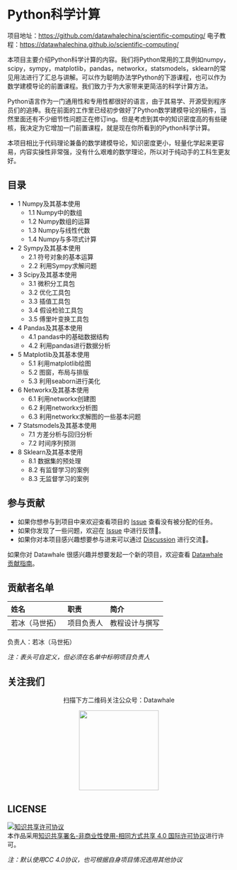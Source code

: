# Python科学计算

项目地址：https://github.com/datawhalechina/scientific-computing/
电子教程：https://datawhalechina.github.io/scientific-computing/

本项目主要介绍Python科学计算的内容。我们将Python常用的工具例如numpy，scipy，sympy，matplotlib，pandas，networkx，statsmodels，sklearn的常见用法进行了汇总与讲解。可以作为聪明办法学Python的下游课程，也可以作为数学建模导论的前置课程。我们致力于为大家带来更简洁的科学计算方法。

Python语言作为一门通用性和专用性都很好的语言，由于其易学、开源受到程序员们的追捧。我在前面的工作里已经初步做好了Python数学建模导论的稿件，当然里面还有不少细节性问题正在修订ing。但是考虑到其中的知识密度高的有些硬核，我决定为它增加一门前置课程，就是现在你所看到的Python科学计算。

本项目相比于代码理论兼备的数学建模导论，知识密度更小，轻量化学起来更容易，内容实操性非常强，没有什么艰难的数学理论，所以对于纯动手的工科生更友好。

## 目录

- 1 Numpy及其基本使用
  - 1.1 Numpy中的数组
  - 1.2 Numpy数组的运算
  - 1.3 Numpy与线性代数
  - 1.4 Numpy与多项式计算
- 2 Sympy及其基本使用
  - 2.1 符号对象的基本运算
  - 2.2 利用Sympy求解问题
- 3 Scipy及其基本使用
  - 3.1 微积分工具包
  - 3.2 优化工具包
  - 3.3 插值工具包
  - 3.4 假设检验工具包
  - 3.5 傅里叶变换工具包
- 4 Pandas及其基本使用
  - 4.1 pandas中的基础数据结构
  - 4.2 利用pandas进行数据分析
- 5 Matplotlib及其基本使用
  - 5.1 利用matplotlib绘图
  - 5.2 图窗，布局与排版
  - 5.3 利用seaborn进行美化
- 6 Networkx及其基本使用
  - 6.1 利用networkx创建图
  - 6.2 利用networkx分析图
  - 6.3 利用networkx求解图的一些基本问题
- 7 Statsmodels及其基本使用
  - 7.1 方差分析与回归分析
  - 7.2 时间序列预测
- 8 Sklearn及其基本使用
  - 8.1 数据集的预处理
  - 8.2 有监督学习的案例
  - 8.3 无监督学习的案例

## 参与贡献

- 如果你想参与到项目中来欢迎查看项目的 [Issue]() 查看没有被分配的任务。
- 如果你发现了一些问题，欢迎在 [Issue]() 中进行反馈🐛。
- 如果你对本项目感兴趣想要参与进来可以通过 [Discussion]() 进行交流💬。

如果你对 Datawhale 很感兴趣并想要发起一个新的项目，欢迎查看 [Datawhale 贡献指南](https://github.com/datawhalechina/DOPMC#%E4%B8%BA-datawhale-%E5%81%9A%E5%87%BA%E8%B4%A1%E7%8C%AE)。

## 贡献者名单

| 姓名 | 职责 | 简介 |
| :----| :---- | :---- |
| 若冰（马世拓） | 项目负责人 | 教程设计与撰写 |

负责人：若冰（马世拓）

*注：表头可自定义，但必须在名单中标明项目负责人*

## 关注我们

<div align=center>
<p>扫描下方二维码关注公众号：Datawhale</p>
<img src="https://raw.githubusercontent.com/datawhalechina/pumpkin-book/master/res/qrcode.jpeg" width = "180" height = "180">
</div>

## LICENSE

<a rel="license" href="http://creativecommons.org/licenses/by-nc-sa/4.0/"><img alt="知识共享许可协议" style="border-width:0" src="https://img.shields.io/badge/license-CC%20BY--NC--SA%204.0-lightgrey" /></a><br />本作品采用<a rel="license" href="http://creativecommons.org/licenses/by-nc-sa/4.0/">知识共享署名-非商业性使用-相同方式共享 4.0 国际许可协议</a>进行许可。

*注：默认使用CC 4.0协议，也可根据自身项目情况选用其他协议*
